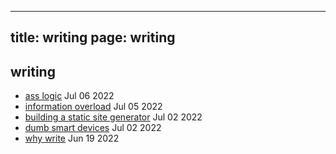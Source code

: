 
---
title: writing
page: writing
---

## writing
- [ass logic](ass-logic.html) Jul 06 2022
- [information overload](information-overload.html) Jul 05 2022
- [building a static site generator](static-blog.html) Jul 02 2022
- [dumb smart devices](dumb-smart-devices.html) Jul 02 2022
- [why write](why-write.html) Jun 19 2022
